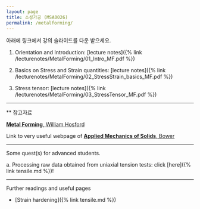 ```yaml
---
layout: page
title: 소성가공 (MSA0026)
permalink: /metalforming/
---
```


아래에 링크에서 강의 슬라이드를 다운 받으세요.

1. Orientation and Introduction: [lecture notes]({% link /lecturenotes/MetalForming/01_Intro_MF.pdf %})

2. Basics on Stress and Strain quantities: [lecture notes]({% link /lecturenotes/MetalForming/02_StressStrain_basics_MF.pdf %})

3. Stress tensor: [lecture notes]({% link /lecturenotes/MetalForming/03_StressTensor_MF.pdf %})

<!--
4. Euler angles: [lecture notes]({% link /lecturenotes/MetalForming/04_EulerAngles_MF.pdf %})

5. StrainTensor: [lecture notes]({% link /lecturenotes/MetalForming/05_StrainTensor.pdf %})

6. Principal space and elasticity: [lecture notes]({% link /lecturenotes/MetalForming/06_PrincipalSpaceElasticity_MF.pdf %})

7. Macroscopic Plasticity and Yielding: [lecture notes]({% link /lecturenotes/MetalForming/07_MacroscopicPlasticityYielding_MF.pdf %})

8. Work Hardening: [lecture notes]({% link /lecturenotes/MetalForming/08_WorkHardening_MF.pdf %})

9. Instability: [lecture notes]({% link /lecturenotes/MetalForming/09_Instability_MF.pdf %})

10. Strain Rate and Temperature: [lecture notes]({% link /lecturenotes/MetalForming/10_StrainRateTemperature_MF.pdf %})
-->

--------------------------

** 참고자료

[**Metal Forming**, William Hosford](https://www.amazon.com/Metal-Forming-Metallurgy-William-Hosford/dp/1107670969)

Link to very useful webpage of [**Applied Mechanics of Solids**, Bower](http://solidmechanics.org)

--------------------------


Some quest(s) for advanced students.

a. Processing raw data obtained from uniaxial tension tests: click [here]({% link tensile.md %})!

--------------------------------------------------

Further readings and useful pages

- [Strain hardening]({% link tensile.md %})

<!--
- [Euler angles]({% link euler.md %})

- [Excel file for **Euler method**]({% link /libs/Euler_Method.xlsx %})

- [Tensors]({% link tensors.md %})

- [Principal space]({% link principal.md %})

- Excel/Google [SpreadSheet]({% link Euler2ndTensor.md %}) to practice 2nd rank tensor transformation

- Excel/Google [SpreadSheet]({% link yieldsurface.md %}) to practice yield surface drawing

- [LaTeX script to understand Euler angle]({% link euler.md%})

- [Pole figure plotting]({% link polefigure.md %})

- [thin-walled tube]({% link thinwalltube.md %})

- [Newton-Raphson approach to solve the instability of metals under uniaxial tension]({% link nr_example.md %})

-->